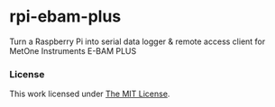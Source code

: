 # rpi-ebam-plus
Turn a Raspberry Pi into serial data logger &amp; remote access client for MetOne Instruments E-BAM PLUS

### License

This work licensed under [The MIT License](http://opensource.org/licenses/mit-license.html).
